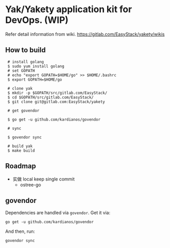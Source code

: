 # Yak/Yakety application kit for DevOps. (WIP)

Refer detail information from wiki. https://gitlab.com/EasyStack/yakety/wikis

## How to build

```
 # install golang
 $ sudo yum install golang
 # set GOPATH
 # echo "export GOPATH=$HOME/go" >> $HOME/.bashrc
 $ export GOPATH=$HOME/go

 # clone yak
 $ mkdir -p $GOPATH/src/gitlab.com/EasyStack/
 $ cd $GOPATH/src/gitlab.com/EasyStack/
 $ git clone git@gitlab.com:EasyStack/yakety

 # get govendor

 $ go get -u github.com/kardianos/govendor

 # sync

 $ govendor sync

 # build yak
 $ make build
```

## Roadmap

 * 实做 local keep single commit
   - ostree-go

## govendor

Dependencies are handled via `govendor`. Get it via:

    go get -u github.com/kardianos/govendor

And then, run:

    govendor sync
